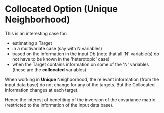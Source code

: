 # Collocated Option (Unique Neighborhood)

This is an interesting case for:

- estimating a Target
- in a multivariate case (say with N variables)
- based on the information in the input Db (note that all 'N' variable(s) do not have to be known in the 'heterotopic' case)
- when the Target contains information on some of the 'N' variables (these are the **collocated** variables) 

When working in **Unique** Neighborhood, the relevant information (from the input data base) do not change for any of the targets. But the Collocated information changes at each target.

Hence the interest of benefiting of the inversion of the covariance matrix (restricted to the information of the Input data base).
